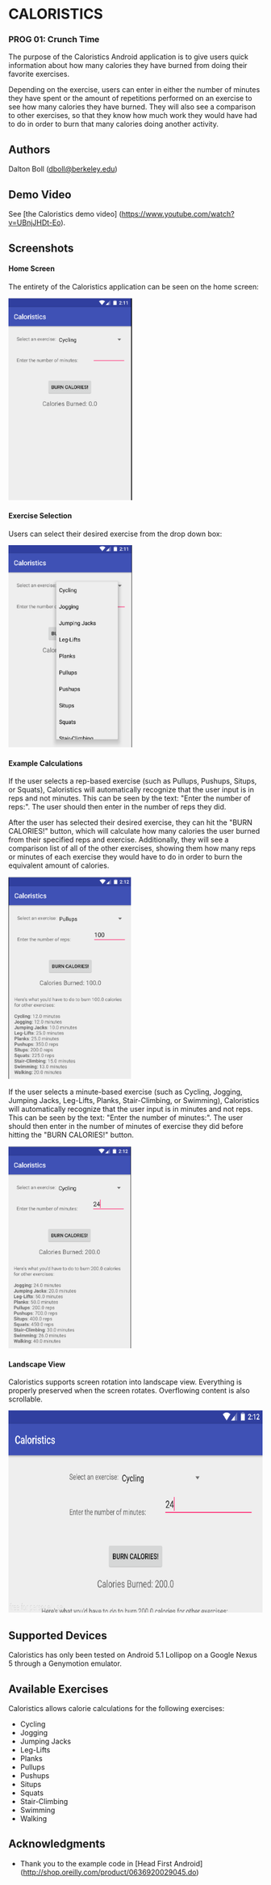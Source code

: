 # CALORISTICS 
### PROG 01: Crunch Time

The purpose of the Caloristics Android application is to give users quick information about how many calories they have burned from doing their favorite exercises. 

Depending on the exercise, users can enter in either the number of minutes they have spent or the amount of repetitions performed on an exercise to see how many calories they have burned. They will also see a comparison to other exercises, so that they know how much work they would have had to do in order to burn that many calories doing another activity.

## Authors

Dalton Boll ([dboll@berkeley.edu](mailto:dboll@berkeley.edu))


## Demo Video

See [the Caloristics demo video] (https://www.youtube.com/watch?v=UBnjJHDt-Eo).


## Screenshots

#### Home Screen
The entirety of the Caloristics application can be seen on the home screen:

<img src="screenshots/1_home_screen.png" height="400" alt="Home Screen"/>

#### Exercise Selection
Users can select their desired exercise from the drop down box:

<img src="screenshots/2_drop_down.png" height="400" alt="Exercise Selection"/>

#### Example Calculations
If the user selects a rep-based exercise (such as Pullups, Pushups, Situps, or Squats), Caloristics will automatically recognize that the user input is in reps and not minutes. This can be seen by the text: "Enter the number of reps:". The user should then enter in the number of reps they did.

After the user has selected their desired exercise, they can hit the "BURN CALORIES!" button, which will calculate how many calories the user burned from their specified reps and exercise. Additionally, they will see a comparison list of all of the other exercises, showing them how many reps or minutes of each exercise they would have to do in order to burn the equivalent amount of calories.

<img src="screenshots/3_pullup_calculation.png" height="400" alt="Rep-based Pullup Calculation"/>

If the user selects a minute-based exercise (such as Cycling, Jogging, Jumping Jacks, Leg-Lifts, Planks, Stair-Climbing, or Swimming), Caloristics will automatically recognize that the user input is in minutes and not reps. This can be seen by the text: "Enter the number of minutes:". The user should then enter in the number of minutes of exercise they did before hitting the "BURN CALORIES!" button.

<img src="screenshots/4_cycling_calculation.png" height="400" alt="Minute-based Cycling Calculation"/>

#### Landscape View
Caloristics supports screen rotation into landscape view. Everything is properly preserved when the screen rotates. Overflowing content is also scrollable.

<img src="screenshots/5_rotation_1.png" height="400" alt="Landscape View"/>


## Supported Devices

Caloristics has only been tested on Android 5.1 Lollipop on a Google Nexus 5 through a Genymotion emulator.


## Available Exercises

Caloristics allows calorie calculations for the following exercises:

* Cycling
* Jogging
* Jumping Jacks
* Leg-Lifts
* Planks
* Pullups
* Pushups
* Situps
* Squats
* Stair-Climbing
* Swimming
* Walking


## Acknowledgments

* Thank you to the example code in [Head First Android] (http://shop.oreilly.com/product/0636920029045.do) 
